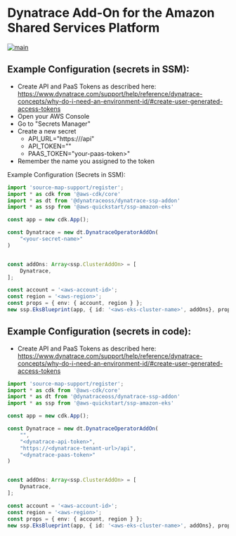 # Dynatrace Add-On for the Amazon Shared Services Platform

[![main](https://github.com/dynatrace-oss/dynatrace-ssp-addon/actions/workflows/main.yml/badge.svg)](https://github.com/dynatrace-oss/dynatrace-ssp-addon/actions/workflows/main.yml)

## Example Configuration (secrets in SSM):
* Create API and PaaS Tokens as described here: https://www.dynatrace.com/support/help/reference/dynatrace-concepts/why-do-i-need-an-environment-id/#create-user-generated-access-tokens
* Open your AWS Console
* Go to "Secrets Manager"
* Create a new secret
  * API_URL="https://<dynatrace-tenant-url>/api"
  * API_TOKEN="<your-api-token>"
  * PAAS_TOKEN="your-paas-token>"
* Remember the name you assigned to the token

Example Configuration (Secrets in SSM):
```typescript
import 'source-map-support/register';
import * as cdk from '@aws-cdk/core'
import * as dt from '@dynatraceoss/dynatrace-ssp-addon'
import * as ssp from '@aws-quickstart/ssp-amazon-eks'

const app = new cdk.App();

const Dynatrace = new dt.DynatraceOperatorAddOn(
    "<your-secret-name>"
)


const addOns: Array<ssp.ClusterAddOn> = [
    Dynatrace,
];

const account = '<aws-account-id>';
const region = '<aws-region>';
const props = { env: { account, region } };
new ssp.EksBlueprint(app, { id: '<aws-eks-cluster-name>', addOns}, props);
```


## Example Configuration (secrets in code):
* Create API and PaaS Tokens as described here: https://www.dynatrace.com/support/help/reference/dynatrace-concepts/why-do-i-need-an-environment-id/#create-user-generated-access-tokens

```typescript
import 'source-map-support/register';
import * as cdk from '@aws-cdk/core'
import * as dt from '@dynatraceoss/dynatrace-ssp-addon'
import * as ssp from '@aws-quickstart/ssp-amazon-eks'

const app = new cdk.App();

const Dynatrace = new dt.DynatraceOperatorAddOn(
    "",
    "<dynatrace-api-token>",
    "https://<dynatrace-tenant-url>/api",
    "<dynatrace-paas-token>"
)


const addOns: Array<ssp.ClusterAddOn> = [
    Dynatrace,
];

const account = '<aws-account-id>';
const region = '<aws-region>';
const props = { env: { account, region } };
new ssp.EksBlueprint(app, { id: '<aws-eks-cluster-name>', addOns}, props);
```

